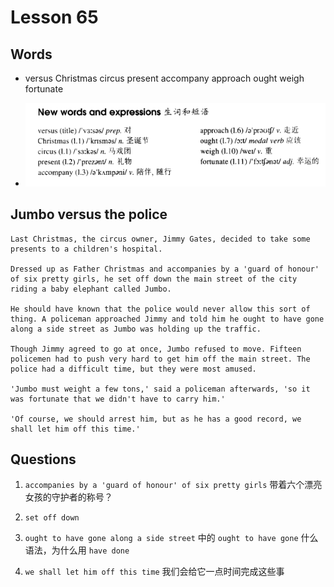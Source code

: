 # Lesson 65

## Words

- versus Christmas circus present accompany approach ought weigh fortunate

- ![Words](../../../Images/Part2/07/words-65.png)

## Jumbo versus the police

```
Last Christmas, the circus owner, Jimmy Gates, decided to take some presents to a children's hospital.

Dressed up as Father Christmas and accompanies by a 'guard of honour' of six pretty girls, he set off down the main street of the city riding a baby elephant called Jumbo.

He should have known that the police would never allow this sort of thing. A policeman approached Jimmy and told him he ought to have gone along a side street as Jumbo was holding up the traffic.

Though Jimmy agreed to go at once, Jumbo refused to move. Fifteen policemen had to push very hard to get him off the main street. The police had a difficult time, but they were most amused.

'Jumbo must weight a few tons,' said a policeman afterwards, 'so it was fortunate that we didn't have to carry him.'

'Of course, we should arrest him, but as he has a good record, we shall let him off this time.'
```

## Questions

1. `accompanies by a 'guard of honour' of six pretty girls` 带着六个漂亮女孩的守护者的称号？

2. `set off down`

3. `ought to have gone along a side street` 中的 `ought to have gone` 什么语法，为什么用 `have done`

4. `we shall let him off this time` 我们会给它一点时间完成这些事
